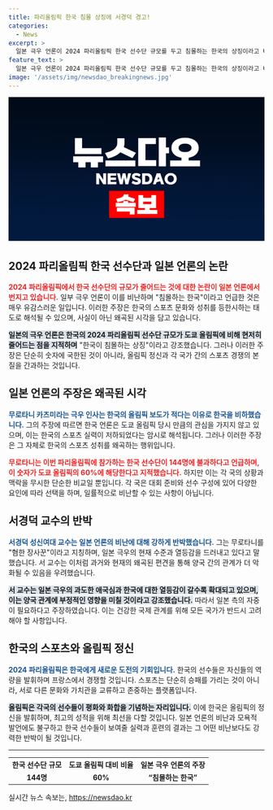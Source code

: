 ```yaml
---
title: 파리올림픽 한국 침몰 상징에 서경덕 경고!
categories:
  - News
excerpt: >
  일본 극우 언론이 2024 파리올림픽 한국 선수단 규모를 두고 침몰하는 한국의 상징이라고 비난한 가운데, 서경덕 교수는 이를 혐한 장사꾼의 발언으로 일축하며 일본 극우의 열등감이 커지고 있다고 지적했다.
feature_text: >
  일본 극우 언론이 2024 파리올림픽 한국 선수단 규모를 두고 침몰하는 한국의 상징이라고 비난한 가운데, 서경덕 교수는 이를 혐한 장사꾼의 발언으로 일축하며 일본 극우의 열등감이 커지고 있다고 지적했다.
image: '/assets/img/newsdao_breakingnews.jpg'
---
```


<p><img src="/assets/img/newsdao_breakingnews.jpg" alt="ontimetimes 속보" /></p>

<h2 data-ke-size="size26">2024 파리올림픽 한국 선수단과 일본 언론의 논란</h2>

<p data-ke-size="size16"><b><span style="color: #ee2323;">2024 파리올림픽에서 한국 선수단의 규모가 줄어드는 것에 대한 논란이 일본 언론에서 번지고 있습니다.</span></b> 일부 극우 언론이 이를 비난하며 "침몰하는 한국"이라고 언급한 것은 매우 유감스러운 일입니다. 이러한 주장은 한국의 스포츠 문화와 성취를 등한시하는 태도로 해석될 수 있으며, 사실이 아닌 왜곡된 시각을 담고 있습니다.</p>

<p data-ke-size="size16"><b><span style="background-color: #21538527;">일본의 극우 언론은 한국의 2024 파리올림픽 선수단 규모가 도쿄 올림픽에 비해 현저히 줄어드는 점을 지적하며</span></b> "한국이 침몰하는 상징"이라고 강조했습니다. 그러나 이러한 주장은 단순히 숫자에 국한된 것이 아니라, 올림픽 정신과 각 국가 간의 스포츠 경쟁의 본질을 간과하는 것입니다.</p>

<h2 data-ke-size="size26">일본 언론의 주장은 왜곡된 시각</h2>

<p data-ke-size="size16"><b><span style="color: #1a5490;">무로타니 카츠미라는 극우 인사는 한국의 올림픽 보도가 적다는 이유로 한국을 비하했습니다.</span></b> 그의 주장에 따르면 한국 언론은 도쿄 올림픽 당시 만큼의 관심을 가지지 않고 있으며, 이는 한국의 스포츠 실력이 저하되었다는 암시로 해석됩니다. 그러나 이러한 주장은 그 자체로 한국의 스포츠 성취를 왜곡하는 행위입니다.</p>

<p data-ke-size="size16"><b><span style="color: #ee2323;">무로타니는 이번 파리올림픽에 참가하는 한국 선수단이 144명에 불과하다고 언급하며, 이 숫자가 도쿄 올림픽의 60%에 해당한다고 지적했습니다.</span></b> 하지만 이는 각 국의 상황과 맥락을 무시한 단순한 비교일 뿐입니다. 각 국은 대회 준비와 선수 구성에 있어 다양한 요인에 따라 선택을 하며, 일률적으로 비난할 수 있는 사항이 아닙니다.</p>

<h2 data-ke-size="size26">서경덕 교수의 반박</h2>

<p data-ke-size="size16"><b><span style="color: #1a5490;">서경덕 성신여대 교수는 일본 언론의 비난에 대해 강하게 반박했습니다.</span></b> 그는 무로타니를 "혐한 장사꾼"이라고 지칭하며, 일본 극우의 현재 수준과 열등감을 드러내고 있다고 말했습니다. 서 교수는 이처럼 과거와 현재의 왜곡된 편견을 통해 양국 간의 관계가 더 악화될 수 있음을 우려했습니다.</p>

<p data-ke-size="size16"><b><span style="background-color: #21538527;">서 교수는 일본 극우의 과도한 애국심과 한국에 대한 열등감이 갈수록 확대되고 있으며, 이는 양국 관계에 부정적인 영향을 미칠 것이라고 강조했습니다.</span></b> 따라서 일본 측의 자중이 필요하다고 주장하였습니다. 이는 건강한 국제 관계를 위해 모든 국가가 반드시 고려해야 할 사항입니다.</p>

<h2 data-ke-size="size26">한국의 스포츠와 올림픽 정신</h2>

<p data-ke-size="size16"><b><span style="color: #1a5490;">2024 파리올림픽은 한국에게 새로운 도전의 기회입니다.</span></b> 한국의 선수들은 자신들의 역량을 발휘하며 프랑스에서 경쟁할 것입니다. 스포츠는 단순히 승패를 가리는 것이 아니라, 서로 다른 문화와 가치관을 교류하고 존중하는 플랫폼입니다.</p>

<p data-ke-size="size16"><b><span style="background-color: #21538527;">올림픽은 각국의 선수들이 평화와 화합을 기념하는 자리입니다.</span></b> 이에 한국은 올림픽의 정신을 발휘하며, 최고의 성적을 위해 최선을 다할 것입니다. 일본 언론의 비난과 모욕적 발언에도 불구하고 한국 선수들이 보여줄 실력과 훈련의 결과는 그 어떤 비난보다도 강력한 반박이 될 것입니다.</p>

<hr>

<table style="width: 100%;">
  <tr>
    <th>한국 선수단 규모</th>
    <th>도쿄 올림픽 대비 비율</th>
    <th>일본 극우 언론의 주장</th>
  </tr>
  <tr>
    <td style="text-align: center; height: 17px;"><b>144명</b></td>
    <td style="text-align: center; height: 17px;"><b>60%</b></td>
    <td style="text-align: center; height: 17px;"><b>“침몰하는 한국”</b></td>
  </tr>
</table>

<p data-ke-size="size16"></p>
실시간 뉴스 속보는, <a href="https://newsdao.kr" rel="dofollow">https://newsdao.kr</a>


